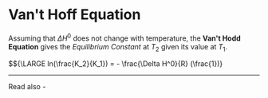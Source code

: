 # Van't Hoff Equation

Assuming that ${\Delta H^0}$ does not change with temperature, the **Van't Hodd Equation** gives the *Equilibrium Constant* at ${T_2}$ given its value at ${T_1}$.

$${\LARGE ln(\frac{K_2}{K_1}) = - \frac{\Delta H^0}{R} (\frac{1})}

---
Read also - 